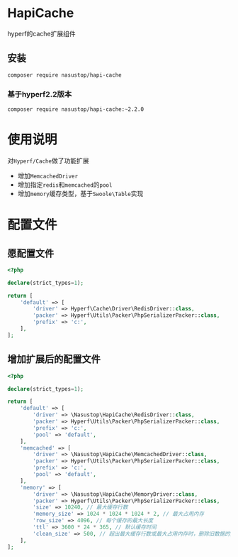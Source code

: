 # HapiCache
hyperf的cache扩展组件

## 安装
```
composer require nasustop/hapi-cache
```
### 基于hyperf2.2版本
```
composer require nasustop/hapi-cache:~2.2.0
```
# 使用说明
对`Hyperf/Cache`做了功能扩展
- 增加`MemcachedDriver`
- 增加指定`redis`和`memcached`的`pool`
- 增加`memory`缓存类型，基于`Swoole\Table`实现

# 配置文件

## 愿配置文件
```php
<?php

declare(strict_types=1);

return [
    'default' => [
        'driver' => Hyperf\Cache\Driver\RedisDriver::class,
        'packer' => Hyperf\Utils\Packer\PhpSerializerPacker::class,
        'prefix' => 'c:',
    ],
];
```

## 增加扩展后的配置文件
```php
<?php

declare(strict_types=1);

return [
    'default' => [
        'driver' => \Nasustop\HapiCache\RedisDriver::class,
        'packer' => Hyperf\Utils\Packer\PhpSerializerPacker::class,
        'prefix' => 'c:',
        'pool' => 'default',
    ],
    'memcached' => [
        'driver' => \Nasustop\HapiCache\MemcachedDriver::class,
        'packer' => Hyperf\Utils\Packer\PhpSerializerPacker::class,
        'prefix' => 'c:',
        'pool' => 'default',
    ],
    'memory' => [
        'driver' => \Nasustop\HapiCache\MemoryDriver::class,
        'packer' => Hyperf\Utils\Packer\PhpSerializerPacker::class,
        'size' => 10240, // 最大缓存行数
        'memory_size' => 1024 * 1024 * 1024 * 2, // 最大占用内存
        'row_size' => 4096, // 每个缓存的最大长度
        'ttl' => 3600 * 24 * 365, // 默认缓存时间
        'clean_size' => 500, // 超出最大缓存行数或最大占用内存时，删除旧数据的数量，小于等于0时全部删除
    ],
];
```